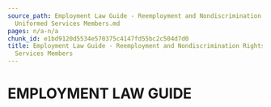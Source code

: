 ```yaml
---
source_path: Employment Law Guide - Reemployment and Nondiscrimination Rights for
  Uniformed Services Members.md
pages: n/a-n/a
chunk_id: e1bd9120d5534e570375c4147fd55bc2c504d7d0
title: Employment Law Guide - Reemployment and Nondiscrimination Rights for Uniformed
  Services Members
---
```

# EMPLOYMENT LAW GUIDE
